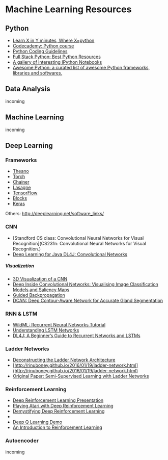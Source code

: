 # Machine Learning Resources

## Python

- [Learn X in Y minutes, Where X=python](https://learnxinyminutes.com/docs/python/)
- [Codecademy: Python course](https://www.codecademy.com/learn/python)
- [Python Coding Guidelines](https://github.com/amontalenti/elements-of-python-style?imm_mid=0e0878&cmp=em-data-na-na-newsltr_20160217)
- [Full Stack Python: Best Python Resources](https://www.fullstackpython.com/best-python-resources.html)
- [A gallery of interesting IPython Notebooks](https://github.com/ipython/ipython/wiki/A-gallery-of-interesting-IPython-Notebooks)
- [Awesome Python: a curated list of awesome Python frameworks, libraries and softwares.](http://awesome-python.com/)

## Data Analysis
incoming

## Machine Learning
incoming

## Deep Learning

### Frameworks
- [Theano](http://deeplearning.net/software/theano/tutorial/index.html#tutorial)
- [Torch](http://torch.ch/)
- [Chainer](http://multithreaded.stitchfix.com/blog/2015/12/09/intro-to-chainer/)
- [Lasagne](https://github.com/Lasagne/Lasagne)
- [TensorFlow](https://www.tensorflow.org/)
- [Blocks](https://github.com/mila-udem/blocks)
- [Keras](http://keras.io/)

Others: http://deeplearning.net/software_links/

### CNN
- [Standford CS class: Convolutional Neural Networks for Visual Recognition](CS231n: Convolutional Neural Networks for Visual Recognition.)
- [Deep Learning for Java DL4J: Convolutional Networks](http://deeplearning4j.org/convolutionalnets.html)

##### Visualization
- [3D Visualization of a CNN](http://scs.ryerson.ca/~aharley/vis/conv/)
- [Deep Inside Convolutional Networks: Visualising Image Classification Models and Saliency Maps](http://arxiv.org/abs/1312.6034)
- [Guided Backpropagation](http://arxiv.org/abs/1412.6806)
- [DCAN: Deep Contour-Aware Network for Accurate Gland Segmentation](http://appsrv.cse.cuhk.edu.hk/~hchen/research/2015miccai_gland.html)



### RNN & LSTM
- [WildML: Recurrent Neural Networks Tutorial](http://www.wildml.com/2015/09/recurrent-neural-networks-tutorial-part-1-introduction-to-rnns/)
- [Understanding LSTM Networks](http://colah.github.io/posts/2015-08-Understanding-LSTMs/)
- [DL4J: A Beginner’s Guide to Recurrent Networks and LSTMs](http://deeplearning4j.org/lstm)

### Ladder Networks
- [Deconstructing the Ladder Network Architecture](http://arxiv.org/abs/1511.06430)
- [http://rinuboney.github.io/2016/01/19/ladder-network.html](http://rinuboney.github.io/2016/01/19/ladder-network.html)
- [Original Paper: Semi-Supervised Learning with Ladder Networks](http://arxiv.org/abs/1507.02672)

### Reinforcement Learning
- [Deep Reinforcement Learning Presentation](http://www.iclr.cc/lib/exe/fetch.php?media=iclr2015:silver-iclr2015.pdf)
- [Playing Atari with Deep Reinforcement Learning](https://www.cs.toronto.edu/~vmnih/docs/dqn.pdf)
- [Demystifying Deep Reinforcement Learning](http://www.nervanasys.com/demystifying-deep-reinforcement-learning/)
- []()
- [Deep Q Learning Demo](https://cs.stanford.edu/people/karpathy/convnetjs/demo/rldemo.html)
- [An Introduction to Reinforcement Learning](https://webdocs.cs.ualberta.ca/~sutton/book/ebook/the-book.html)

### Autoencoder
incoming
